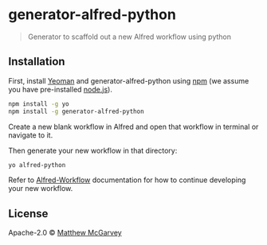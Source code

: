 # generator-alfred-python

> Generator to scaffold out a new Alfred workflow using python

## Installation

First, install [Yeoman](http://yeoman.io) and generator-alfred-python using [npm](https://www.npmjs.com/) (we assume you have pre-installed [node.js](https://nodejs.org/)).

```bash
npm install -g yo
npm install -g generator-alfred-python
```

Create a new blank workflow in Alfred and open that workflow in terminal or navigate to it.

Then generate your new workflow in that directory:

```bash
yo alfred-python
```

Refer to [Alfred-Workflow](https://www.deanishe.net/alfred-workflow/index.html) documentation for how to continue developing your new workflow.

## License

Apache-2.0 © [Matthew McGarvey](https://github.com/matthewmcgarvey)
